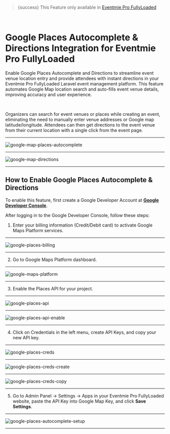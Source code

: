<!--
Meta Description: Learn how to enable Google Places Autocomplete and Directions in Eventmie Pro FullyLoaded. Step-by-step guide for integrating Google Maps API, automating event venue location, and providing attendees with instant directions in your Laravel event management platform.
Meta Keywords: Google Places, autocomplete, directions, Eventmie Pro FullyLoaded, Laravel Google Maps integration, event venue, Google Maps API, location search, event management, Classiebit
-->
> {success} This Feature only available in [Eventmie Pro FullyLoaded](https://classiebit.com/eventmie-pro-fullyloaded)

<br>

# Google Places Autocomplete & Directions Integration for Eventmie Pro FullyLoaded

Enable Google Places Autocomplete and Directions to streamline event venue location entry and provide attendees with instant directions in your Eventmie Pro FullyLoaded Laravel event management platform. This feature automates Google Map location search and auto-fills event venue details, improving accuracy and user experience.

<br>

Organizers can search for event venues or places while creating an event, eliminating the need to manually enter venue addresses or Google map latitude/longitude. Attendees can then get directions to the event venue from their current location with a single click from the event page.

---

![google-map-places-autocomplete](/images/v3/EPF-Add-Venue-Image-21.webp "google-map-places-autocomplete")

---

![google-map-directions](/images/v3/Google-place-event-image-22.webp "google-map-directions")

---

## How to Enable Google Places Autocomplete & Directions

To enable this feature, first create a Google Developer Account at **[Google Developer Console](https://console.cloud.google.com/)**.

After logging in to the Google Developer Console, follow these steps:

1. Enter your billing information (Credit/Debit card) to activate Google Maps Platform services.

---

![google-places-billing](/images/fullyloaded/google-places-billing.webp "google-places-billing")

---

2. Go to Google Maps Platform dashboard.

---

![google-maps-platform](/images/fullyloaded/google-maps-platform.webp "google-maps-platform")

---

3. Enable the Places API for your project.

---

![google-places-api](/images/fullyloaded/google-places-api.webp "google-places-api")

---

![google-places-api-enable](/images/fullyloaded/google-places-api-enable.webp "google-places-api-enable")

---

4. Click on Credentials in the left menu, create API Keys, and copy your new API key.

---

![google-places-creds](/images/fullyloaded/google-places-creds.webp "google-places-creds")

---

![google-places-creds-create](/images/fullyloaded/google-places-creds-create.webp "google-places-creds-create")

---

![google-places-creds-copy](/images/fullyloaded/google-places-creds-copy.webp "google-places-creds-copy")

---

5. Go to Admin Panel -> Settings -> Apps in your Eventmie Pro FullyLoaded website, paste the API Key into Google Map Key, and click **Save Settings**.

---

![google-places-autocomplete-setup](/images/v2/EventmieProFullyLoadedV2.0/google-places-autocomplete-setup.webp "google-places-autocomplete-setup")

---
